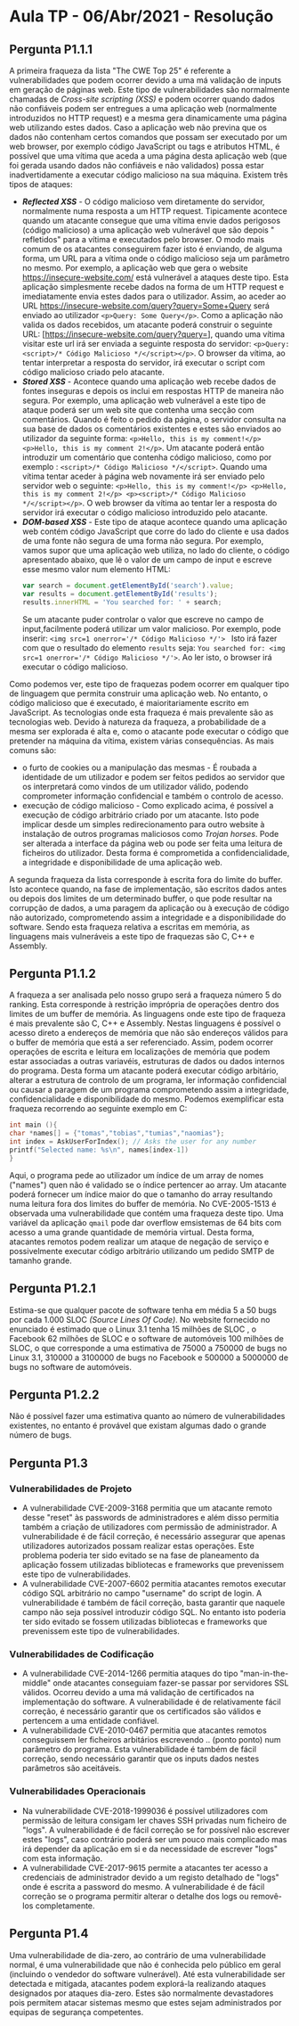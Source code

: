 # Aula TP - 06/Abr/2021 - Resolução

## Pergunta P1.1.1

A primeira fraqueza da lista "The CWE Top 25" é referente a vulnerabilidades que podem ocorrer devido a uma má validação
de inputs em geração de páginas web. Este tipo de vulnerabilidades são normalmente chamadas de *Cross-site scripting (XSS)* e podem
ocorrer quando dados não confiáveis podem ser entregues a uma aplicação web (normalmente introduzidos no HTTP request) e a mesma gera dinamicamente uma página web utilizando estes dados. Caso a aplicação web não previna que os dados não contenham certos comandos que possam ser executado por um web browser, 
por exemplo código JavaScript ou tags e atributos HTML, é possível que uma vítima que aceda a uma página desta aplicação web (que foi gerada usando
dados não confiáveis e não validados) possa estar inadvertidamente a executar código malicioso na sua máquina. Existem três tipos de ataques:
  - ***Reflected XSS*** - O código malicioso vem diretamente do servidor, normalmente numa resposta a um HTTP request. Tipicamente acontece quando um atacante consegue que uma vítima envie dados perigosos (código malicioso) a uma aplicação web vulnerável que são depois "
refletidos" para a vítima e executados pelo browser. O modo mais comum de os atacantes conseguirem fazer isto é enviando, de alguma forma, um URL para a vítima onde o código malicioso seja um parâmetro no mesmo.
Por exemplo, a aplicação web que gera o website https://insecure-website.com/ está vulnerável a ataques deste tipo. Esta aplicação simplesmente
recebe dados na forma de um HTTP request e imediatamente envia estes dados para o utilizador. Assim, ao aceder ao URL 
https://insecure-website.com/query?query=Some+Query será enviado ao utilizador ```<p>Query: Some Query</p>```. Como a aplicação não valida os dados recebidos, um atacante poderá construir o seguinte URL: [https://insecure-website.com/query?query=<script>/\*Código Malicioso\*/</script>], quando uma vítima visitar este url irá ser enviada a seguinte resposta do servidor: ```<p>Query: <script>/* Código Malicioso */</script></p>```. O browser da
vítima, ao tentar interpretar a resposta do servidor, irá executar o script com código malicioso criado pelo atacante.
 - ***Stored XSS*** - Acontece quando uma aplicação web recebe dados de fontes inseguras e depois os inclui em respostas HTTP de maneira
não segura. Por exemplo, uma aplicação web vulnerável a este tipo de ataque poderá ser um web site que contenha uma secção com comentários. Quando é feito o pedido da página, o servidor consulta na sua base de dados os comentários existentes e estes são enviados ao utilizador da seguinte
forma: ```<p>Hello, this is my comment!</p> <p>Hello, this is my comment 2!</p>```. Um atacante poderá então introduzir um comentário que contenha código
malicioso, como por exemplo : ```<script>/* Código Malicioso */</script>```. Quando uma vítima tentar aceder à página web novamente irá ser enviado pelo servidor
web o seguinte: ```<p>Hello, this is my comment!</p> <p>Hello, this is my comment 2!</p> <p><script>/* Código Malicioso */</script></p>```. O web browser
da vítima ao tentar ler a resposta do servidor irá executar o código malicioso introduzido pelo atacante.
- ***DOM-based XSS*** - Este tipo de ataque acontece quando uma aplicação web contém código JavaScript que corre do lado do cliente e usa dados
de uma fonte não segura de uma forma não segura. Por exemplo, vamos supor que uma aplicação web utiliza, no lado do cliente, o código apresentado abaixo, que
lê o valor de um campo de input e escreve esse mesmo valor num elemento HTML:
    ```javascript
    var search = document.getElementById('search').value;
    var results = document.getElementById('results');
    results.innerHTML = 'You searched for: ' + search;
    ```
    Se um atacante puder controlar o valor que escreve no campo de input,facilmente poderá utilizar um valor malicioso. Por exemplo, pode inserir:
    ```<img src=1 onerror='/* Código Malicioso */'> ```
    Isto irá fazer com que o resultado do elemento ```results``` seja: ```You searched for: <img src=1 onerror='/* Código Malicioso */'>```.
    Ao ler isto, o browser irá executar o código malicioso.

Como podemos ver, este tipo de fraquezas podem ocorrer em qualquer tipo de linguagem que permita construir uma aplicação web. No entanto, o código
malicioso que é executado, é maioritariamente escrito em JavaScript. As tecnologias onde esta fraqueza é mais prevalente são as tecnologias web.
Devido à natureza da fraqueza, a probabilidade de a mesma ser explorada é alta e, como o atacante pode executar o código que pretender na máquina
da vítima, existem várias consequências. As mais comuns são: 
- o furto de cookies ou a manipulação das mesmas - É roubada a identidade de um utilizador e podem ser feitos pedidos ao servidor
que os interpretará como vindos de um utilizador válido, podendo comprometer informação confidencial e também o controlo de acesso.
- execução de código malicioso - Como explicado acima, é possível a execução de código arbitrário criado por um atacante. Isto pode implicar
desde um simples redirecionamento para outro website à instalação de outros programas maliciosos como *Trojan horses*. Pode ser alterada a interface da página
web ou pode ser feita uma leitura de ficheiros do utilizador. Desta forma é comprometida a confidencialidade, a integridade e disponibilidade de uma aplicação web.

A segunda fraqueza da lista corresponde à escrita fora do limite do buffer. Isto acontece quando, na fase de implementação, são escritos dados 
antes ou depois dos limites de um determinado buffer, o que pode resultar na corrupção de dados, a uma paragem da aplicação ou à execução de código não autorizado, comprometendo assim a integridade e a disponibilidade do software. Sendo esta fraqueza relativa a escritas em memória, as linguagens mais vulneráveis a este tipo de fraquezas são C, C++ e Assembly.

## Pergunta P1.1.2
A fraqueza a ser analisada pelo nosso grupo será a fraqueza número 5 do ranking. Esta corresponde à restrição imprópria de operações dentro dos limites de um
buffer de memória. As linguagens onde este tipo de fraqueza é mais prevalente são C, C++ e Assembly. Nestas linguagens é possível o acesso direto a endereços de memória que não são endereços válidos para o buffer de memória que está a ser referenciado. Assim, podem ocorrer operações de escrita e 
leitura em localizações de memória que podem estar associadas a outras variavéis, estruturas de dados ou dados internos do programa. Desta forma um 
atacante poderá executar código arbitário, alterar a estrutura de controlo de um programa, ler informação confidencial ou causar a paragem de um programa
comprometendo assim a integridade, confidencialidade e disponibilidade do mesmo.
Podemos exemplificar esta fraqueza recorrendo ao seguinte exemplo em C:
```C
int main (){
char *names[] = {"tomas","tobias","tumias","naomias"};
int index = AskUserForIndex(); // Asks the user for any number
printf("Selected name: %s\n", names[index-1])
}
``` 
Aqui, o programa pede ao utilizador um índice de um array de nomes ("names") quen não é validado se o índice pertencer ao array. 
Um atacante poderá fornecer um índice maior do que o tamanho do array resultando numa leitura fora dos limites do buffer de memória.
No CVE-2005-1513 é observada uma vulnerabilidade que contém uma fraqueza deste tipo. Uma variável da aplicação ```qmail``` pode dar overflow emsistemas de 64 bits com acesso a uma grande quantidade de memória virtual. Desta forma, atacantes remotos podem realizar um ataque de negação de serviço e possivelmente executar código arbitrário utilizando um pedido SMTP de tamanho grande.

## Pergunta P1.2.1
Estima-se que qualquer pacote de software tenha em média 5 a 50 bugs por cada 1.000 SLOC *(Source Lines Of Code)*. No website fornecido no enunciado
é estimado que o Linux 3.1 tenha 15 milhões de SLOC , o Facebook 62 milhões de SLOC e o software de automóveis 100 milhões de SLOC, o que
corresponde a uma estimativa de 75000 a 750000 de bugs no Linux 3.1, 310000 a 3100000 de bugs no Facebook e 500000 a 5000000 de bugs no software de
automóveis.

## Pergunta P1.2.2

Não é possível fazer uma estimativa quanto ao número de vulnerabilidades existentes, no entanto é provável que existam algumas dado o grande número de bugs.

## Pergunta P1.3

### Vulnerabilidades de Projeto
 - A vulnerabilidade CVE-2009-3168 permitia que um atacante remoto desse "reset" às passwords de administradores e além disso permitia também a criação de utilizadores com permissão de administrador. A vulnerabilidade é de fácil correção, é necessário assegurar que apenas utilizadores autorizados possam realizar estas operações. Este problema poderia ter sido evitado se na fase de planeamento da aplicação fossem utilizadas bibliotecas e frameworks que prevenissem este tipo de vulnerabilidades.
 - A vulnerabilidade CVE-2007-6602 permitia atacantes remotos executar código SQL arbitrário no campo "username" do script de login. A vulnerabilidade é também de fácil correção, basta garantir que naquele campo não seja possível introduzir código SQL. No entanto isto poderia ter sido evitado se fossem utilizadas bibliotecas e frameworks que prevenissem este tipo de vulnerabilidades.

### Vulnerabilidades de Codificação
 - A vulnerabilidade CVE-2014-1266 permitia ataques do tipo "man-in-the-middle" onde atacantes conseguiam fazer-se passar por servidores SSL válidos. Ocorreu devido a uma má validação de certificados na implementação do software. A vulnerabilidade é de relativamente fácil correção, é necessário garantir que os certificados são válidos e pertencem a uma entidade confiável.
 - A vulnerabilidade CVE-2010-0467 permitia que atacantes remotos conseguissem ler ficheiros arbitários escrevendo .. (ponto ponto) num parâmetro do programa. Esta vulnerabilidade é também de fácil correção, sendo necessário garantir que os inputs dados nestes parâmetros são aceitáveis.

### Vulnerabilidades Operacionais
 - Na vulnerabilidade CVE-2018-1999036 é possível utilizadores com permissão de leitura consigam ler chaves SSH privadas num ficheiro de "logs". A vulnerabilidade é de fácil correção se for possível não escrever estes "logs", caso contrário poderá ser um pouco mais complicado mas irá depender da aplicação em si e da necessidade de escrever "logs" com esta informação.
 - A vulnerabilidade CVE-2017-9615 permite a atacantes ter acesso a credenciais de administrador devido a um registo detalhado de "logs" onde é escrita a password do mesmo. A vulnerabilidade é de fácil correção se o programa permitir alterar o detalhe dos logs ou removê-los completamente.

## Pergunta P1.4
Uma vulnerabilidade de dia-zero, ao contrário de uma vulnerabilidade normal, é uma vulnerabilidade que não é conhecida pelo público em geral (incluindo o vendedor do software vulnerável). Até esta vulnerabilidade ser detectada e mitigada, atacantes podem explorá-la realizando ataques designados por
ataques dia-zero. Estes são normalmente devastadores pois permitem atacar sistemas mesmo que estes sejam administrados por equipas de segurança competentes.
